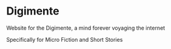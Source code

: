 # Digimente
Website for the Digimente, a mind forever voyaging the internet

Specifically for Micro Fiction and Short Stories
